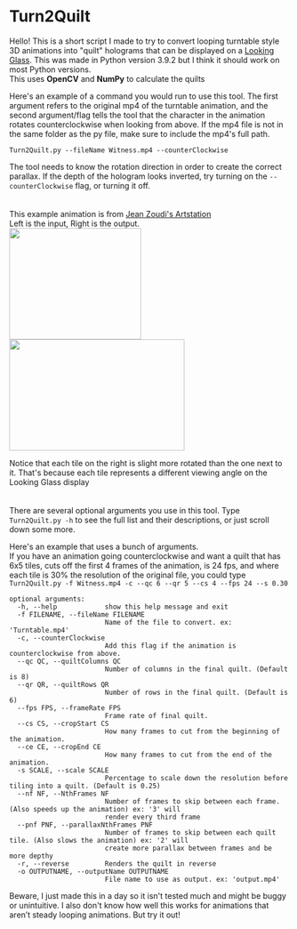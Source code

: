# Turn2Quilt
Hello! This is a short script I made to try to convert looping turntable style 3D animations into "quilt" holograms that can be displayed on a [Looking Glass](https://lookingglassfactory.com/).
This was made in Python version 3.9.2 but I think it should work on most Python versions.<br />
This uses **OpenCV** and **NumPy** to calculate the quilts

Here's an example of a command you would run to use this tool.
The first argument refers to the original mp4 of the turntable animation, and the second argument/flag tells the tool that the character in the animation rotates counterclockwise when looking from above.
If the mp4 file is not in the same folder as the py file, make sure to include the mp4's full path. 
```
Turn2Quilt.py --fileName Witness.mp4 --counterClockwise
```
The tool needs to know the rotation direction in order to create the correct parallax. If the depth of the hologram looks inverted, try turning on the `--counterClockwise` flag, or turning it off.
<br />
<br />
<br />
This example animation is from [Jean Zoudi's Artstation](https://www.artstation.com/artwork/0ndYq8)<br />
Left is the input, Right is the output.<br />
<img src="https://github.com/Kainkun/Turn2Quilt/blob/main/readme/Witness.gif" width="237" height="200" /> <img src="https://github.com/Kainkun/Turn2Quilt/blob/main/readme/Quilt.gif" width="315" height="200" />

Notice that each tile on the right is slight more rotated than the one next to it. That's because each tile represents a different viewing angle on the Looking Glass display
<br />
<br />
<br />
There are several optional arguments you use in this tool. Type `Turn2Quilt.py -h` to see the full list and their descriptions, or just scroll down some more.

Here's an example that uses a bunch of arguments.<br />
If you have an animation going counterclockwise and want a quilt that has 6x5 tiles, cuts off the first 4 frames of the animation, is 24 fps, and where each tile is 30% the resolution of the original file, you could type `Turn2Quilt.py -f Witness.mp4 -c --qc 6 --qr 5 --cs 4 --fps 24 --s 0.30`
```
optional arguments:
  -h, --help            show this help message and exit
  -f FILENAME, --fileName FILENAME
                        Name of the file to convert. ex: 'Turntable.mp4'
  -c, --counterClockwise
                        Add this flag if the animation is counterclockwise from above.
  --qc QC, --quiltColumns QC
                        Number of columns in the final quilt. (Default is 8)
  --qr QR, --quiltRows QR
                        Number of rows in the final quilt. (Default is 6)
  --fps FPS, --frameRate FPS
                        Frame rate of final quilt.
  --cs CS, --cropStart CS
                        How many frames to cut from the beginning of the animation.
  --ce CE, --cropEnd CE
                        How many frames to cut from the end of the animation.
  -s SCALE, --scale SCALE
                        Percentage to scale down the resolution before tiling into a quilt. (Default is 0.25)
  --nf NF, --NthFrames NF
                        Number of frames to skip between each frame. (Also speeds up the animation) ex: '3' will
                        render every third frame
  --pnf PNF, --parallaxNthFrames PNF
                        Number of frames to skip between each quilt tile. (Also slows the animation) ex: '2' will
                        create more parallax between frames and be more depthy
  -r, --reverse         Renders the quilt in reverse
  -o OUTPUTNAME, --outputName OUTPUTNAME
                        File name to use as output. ex: 'output.mp4'
```

Beware, I just made this in a day so it isn't tested much and might be buggy or unintuitive.
I also don't know how well this works for animations that aren’t steady looping animations. But try it out!
